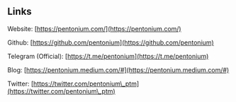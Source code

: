 ## Links

Website: [https://pentonium.com/](https://pentonium.com/)

Github: [https://github.com/pentonium](https://github.com/pentonium)

Telegram (Official): [https://t.me/pentonium](https://t.me/pentonium)

Blog: [https://pentonium.medium.com/#](https://pentonium.medium.com/#)

Twitter: [https://twitter.com/pentonium\_ptm](https://twitter.com/pentonium\_ptm)
